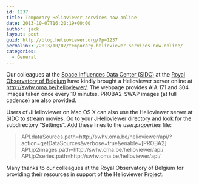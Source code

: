 ```yaml
---
id: 1237
title: Temporary Helioviewer services now online
date: 2013-10-07T16:20:19+00:00
author: jack
layout: post
guid: http://blog.helioviewer.org/?p=1237
permalink: /2013/10/07/temporary-helioviewer-services-now-online/
categories:
  - General
---
```

Our colleagues at the [Space Influences Data Center (SIDC)](http://sidc.be/) at the [Royal Observatory of Belgium](http://www.observatory.be/) have kindly brought a Helioviewer server online at <http://swhv.oma.be/helioviewer/>. The webpage provides AIA 171 and 304 images taken once every 10 minutes. PROBA2-SWAP images (at full cadence) are also provided.

Users of JHelioviewer on Mac OS X can also use the Helioviewer server at SIDC to stream movies. Go to your JHelioviewer directory and look for the subdirectory &#8220;Settings&#8221;. Add these lines to the _user.properties_ file:

> API.dataSources.path=http\://swhv.oma.be/helioviewer/api/?action\=getDataSources&verbose\=true&enable\=[PROBA2]  
> API.jp2images.path=http\://swhv.oma.be/helioviewer/api/  
> API.jp2series.path=http\://swhv.oma.be/helioviewer/api/ 

Many thanks to our colleagues at the Royal Observatory of Belgium for providing their resources in support of the Helioviewer Project.

